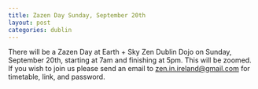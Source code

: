 ```yaml
---
title: Zazen Day Sunday, September 20th
layout: post
categories: dublin
---
```


There will be a Zazen Day at Earth + Sky Zen Dublin Dojo on Sunday, September 20th, starting at 7am and finishing at 5pm. This will be zoomed. If you wish to join us please send an email to zen.in.ireland@gmail.com for timetable, link, and password.